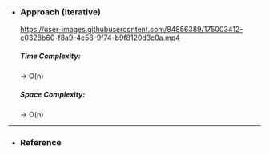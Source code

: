 - <h3>Approach (Iterative)</h3>
    <div>
    
    https://user-images.githubusercontent.com/84856389/175003412-c0328b60-f8a9-4e58-9f74-b9f8120d3c0a.mp4

    </div>
    <div>
    <h5>Time Complexity: </h5>
    <p>→ O(n)
    </p>
    <h5>Space Complexity:</h5>
    <p>→ O(n)
    </p>
    </div>
<hr>

- <h3>Reference</h3>
<!-- 1. [Click Here](Link) -->
